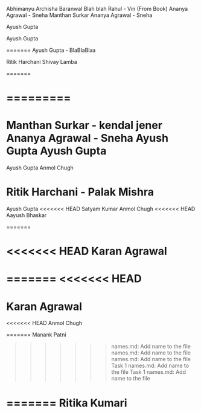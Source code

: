 Abhimanyu
Archisha Baranwal
Blah blah
Rahul - Vin (From Book)
Ananya Agrawal - Sneha
Manthan Surkar
Ananya Agrawal - Sneha

Ayush Gupta

Ayush Gupta

=======
Ayush Gupta - BlaBlaBlaa

Ritik Harchani
Shivay Lamba


=======

=========
=======



Manthan Surkar - kendal jener
Ananya Agrawal - Sneha
Ayush Gupta
Ayush Gupta
=======
Ayush Gupta
Anmol Chugh

Ritik Harchani - Palak Mishra
=======
Ayush Gupta
<<<<<<< HEAD
Satyam Kumar
Anmol Chugh
<<<<<<< HEAD
Aayush Bhaskar


=======

<<<<<<< HEAD
Karan Agrawal
=======
=======
<<<<<<< HEAD
=======

Karan Agrawal
=======
<<<<<<< HEAD
Anmol Chugh

=======
Manank Patni
>>>>>>> names.md: Add name to the file
>>>>>>> names.md: Add name to the file
>>>>>>> names.md: Add name to the file
>>>>>>> Task 1 names.md: Add name to the file
>>>>>>> Task 1 names.md: Add name to the file

=======
Ritika Kumari
========